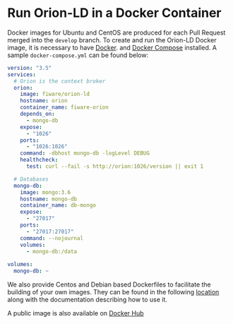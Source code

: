 # Run Orion-LD in a Docker Container

Docker images for Ubuntu and CentOS are produced for each Pull Request merged into the `develop` branch.
To create and run the Orion-LD Docker image, it is necessary to have [Docker](https://www.docker.com/).
and [Docker Compose](https://docs.docker.com/compose) installed. A sample `docker-compose.yml` can be found below:

```yaml
version: "3.5"
services:
  # Orion is the context broker
  orion:
    image: fiware/orion-ld
    hostname: orion
    container_name: fiware-orion
    depends_on:
      - mongo-db
    expose:
      - "1026"
    ports:
      - "1026:1026" 
    command: -dbhost mongo-db -logLevel DEBUG
    healthcheck:
      test: curl --fail -s http://orion:1026/version || exit 1

  # Databases
  mongo-db:
    image: mongo:3.6
    hostname: mongo-db
    container_name: db-mongo
    expose:
      - "27017"
    ports:
      - "27017:27017" 
    command: --nojournal
    volumes:
      - mongo-db:/data
      
volumes:
  mongo-db: ~
```

We also provide Centos and Debian based Dockerfiles to facilitate the building of your own images. 
They can be found in the following [location](https://github.com/FIWARE/context.Orion-LD/tree/develop/docker) 
along  with the documentation describing how to use it.

A public image is also available on [Docker Hub](https://hub.docker.com/r/fiware/orion-ld/) 
